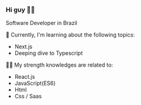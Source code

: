 ### Hi guy 👨‍💻
  Software Developer in Brazil

🔭 Currently, I'm learning about the following topics:

  - Next.js
  - Deeping dive to Typescript

💪🤓 My strength knowledges are related to:

- React.js
- JavaScript(ES6)
- Html
- Css / Saas
